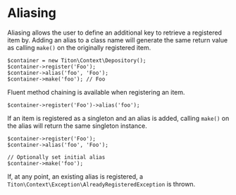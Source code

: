 # Aliasing #

Aliasing allows the user to define an additional key to retrieve a registered item by. Adding an alias to a class name will generate the same return value as calling `make()` on the originally registered item.

```hack
$container = new Titon\Context\Depository();
$container->register('Foo');
$container->alias('foo', 'Foo');
$container->make('foo'); // Foo
```

Fluent method chaining is available when registering an item.

```hack
$container->register('Foo')->alias('foo');
```

If an item is registered as a singleton and an alias is added, calling `make()` on the alias will return the same singleton instance.

```hack
$container->register('Foo');
$container->alias('foo', 'Foo');

// Optionally set initial alias
$container->make('foo');
```

If, at any point, an existing alias is registered, a `Titon\Context\Exception\AlreadyRegisteredException` is thrown.
